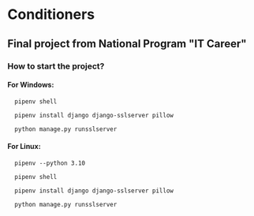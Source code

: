 # Conditioners

## Final project from National Program "IT Career"

### How to start the project?

#### For Windows:
```
  pipenv shell
```
```
  pipenv install django django-sslserver pillow
```
```
  python manage.py runsslserver
```

#### For Linux:
```
  pipenv --python 3.10
```
```
  pipenv shell
```
```
  pipenv install django django-sslserver pillow
```
```
  python manage.py runsslserver
```
